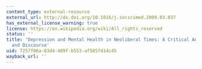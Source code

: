 ```yaml
---
content_type: external-resource
external_url: http://dx.doi.org/10.1016/j.socscimed.2009.03.037
has_external_license_warning: true
license: https://en.wikipedia.org/wiki/All_rights_reserved
status: ''
title: 'Depression and Mental Health in Neoliberal Times: A Critical Analysis of Policy
  and Discourse'
uid: 7257f06a-03d4-409f-b553-af585f414c45
wayback_url: ''
---
```

